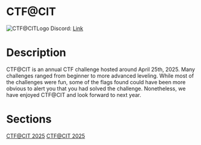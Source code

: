 # CTF@CIT

![CTF@CITLogo](https://github.com/user-attachments/assets/3c9b7b70-37d0-427b-833e-fe4765710f25)
Discord: [Link](https://discord.gg/HE4munnQVd)

# Description
CTF@CIT is an annual CTF challenge hosted around April 25th, 2025. Many challenges ranged from beginner to more advanced leveling. While most of the challenges were fun, some of the flags found could have been more obvious to alert you that you had solved the challenge. Nonetheless, we have enjoyed CTF@CIT and look forward to next year.

# Sections
[CTF@CIT 2025](2025/README.md)
[CTF@CIT 2025](2026/README.md)
